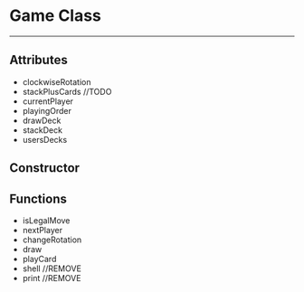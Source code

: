 # Game Class
---

## Attributes
- clockwiseRotation
- stackPlusCards //TODO
- currentPlayer
- playingOrder
- drawDeck
- stackDeck
- usersDecks

## Constructor

## Functions
- isLegalMove
- nextPlayer
- changeRotation
- draw
- playCard
- shell //REMOVE
- print //REMOVE